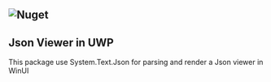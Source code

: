 ![Nuget](https://img.shields.io/nuget/v/JsonViewer)
---
## Json Viewer in UWP

This package use System.Text.Json for parsing and render a Json viewer in WinUI
